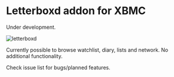 Letterboxd addon for XBMC
======================
Under development.

![letterboxd](https://raw2.github.com/petterhj/xbmc-addon-letterboxd/master/plugin.video.letterboxd/icon.png)

Currently possible to browse watchlist, diary, lists and network. No additional functionality.

Check issue list for bugs/planned features.
